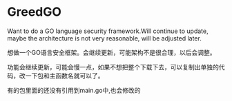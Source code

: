 # GreedGO
Want to do a GO language security framework.Will continue to update, maybe the architecture is not very reasonable, will be adjusted later.

想做一个GO语言安全框架。会继续更新，可能架构不是很合理，以后会调整。

功能会继续更新，可能会慢一点，如果不想把整个下载下去，可以复制出单独的代码，改一下包和主函数名就可以了。

有的包里面的还没有引用到main.go中,也会修改的
